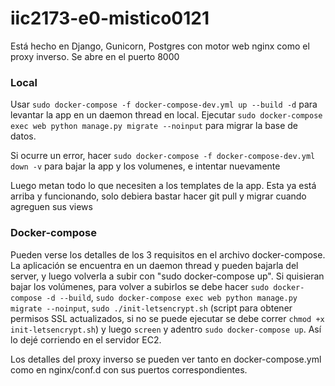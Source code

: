 # iic2173-e0-mistico0121

Está hecho en Django, Gunicorn, Postgres con motor web nginx como el proxy inverso. Se abre en el puerto 8000

### Local

Usar `sudo docker-compose -f docker-compose-dev.yml up --build -d` para levantar la app en un daemon thread en local. Ejecutar `sudo docker-compose exec web python manage.py migrate --noinput` para migrar la base de datos.

Si ocurre un error, hacer `sudo docker-compose -f docker-compose-dev.yml down -v` para bajar la app y los volumenes, e intentar nuevamente

Luego metan todo lo que necesiten a los templates de la app. Esta ya está arriba y funcionando, solo debiera bastar hacer git pull y migrar cuando agreguen sus views


### Docker-compose

Pueden verse los detalles de los 3 requisitos en el archivo docker-compose. La aplicación se encuentra en un daemon thread y pueden bajarla del server, y luego volverla a subir con "sudo docker-compose up". Si quisieran bajar los volúmenes, para volver a subirlos se debe hacer `sudo docker-compose -d --build`, `sudo docker-compose exec web python manage.py migrate --noinput`, `sudo ./init-letsencrypt.sh` (script para obtener permisos SSL actualizados, si no se puede ejecutar se debe correr `chmod +x init-letsencrypt.sh`) y luego `screen` y adentro `sudo docker-compose up`. Así lo dejé corriendo en el servidor EC2. 

Los detalles del proxy inverso se pueden ver tanto en docker-compose.yml como en nginx/conf.d con sus puertos correspondientes.
